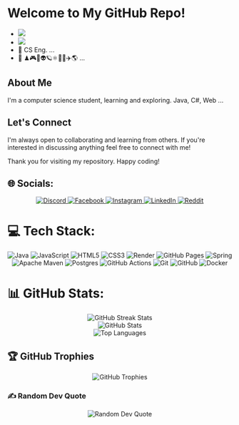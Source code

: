 # Welcome to My GitHub Repo!


- [![](https://visitcount.itsvg.in/api?id=Bajahaw&icon=2&color=13)](https://visitcount.itsvg.in)
- ![](https://img.shields.io/badge/👋%20Hi%2C%20I'm%20Radhi%20%40Bajahaw-000000.svg?style=flat&logo=github&logoColor=white)
- 🌱 CS Eng. ...
- 👀 ♟🎮🔭👽🪐⚛️🔐🌀✈️🌎 ...

## About Me
I'm a computer science student, learning and exploring. Java, C#, Web ...

## Let's Connect
I'm always open to collaborating and learning from others. If you're interested in discussing anything feel free to connect with me!

Thank you for visiting my repository. Happy coding!

## 🌐 Socials:
<div align="center">
    <a href="https://discord.gg/rathi7137">
        <img src="https://img.shields.io/badge/Discord-%237289DA.svg?logo=discord&logoColor=white" alt="Discord">
    </a>
    <a href="https://facebook.com/RadhiBajahaw">
        <img src="https://img.shields.io/badge/Facebook-%231877F2.svg?logo=Facebook&logoColor=white" alt="Facebook">
    </a>
    <a href="https://instagram.com/rad7_i">
        <img src="https://img.shields.io/badge/Instagram-%23E4405F.svg?logo=Instagram&logoColor=white" alt="Instagram">
    </a>
    <a href="https://linkedin.com/in/radhi-bajahaw">
        <img src="https://img.shields.io/badge/LinkedIn-%230077B5.svg?logo=linkedin&logoColor=white" alt="LinkedIn">
    </a>
    <a href="https://reddit.com/user/rathi7137">
        <img src="https://img.shields.io/badge/Reddit-%23FF4500.svg?logo=Reddit&logoColor=white" alt="Reddit">
    </a>
</div>

# 💻 Tech Stack:
<div align="center" >
    <img src="https://img.shields.io/badge/java-%23ED8B00.svg?style=flat&logo=openjdk&logoColor=white" alt="Java">
    <img src="https://img.shields.io/badge/javascript-%23323330.svg?style=flat&logo=javascript&logoColor=%23F7DF1E" alt="JavaScript">
    <img src="https://img.shields.io/badge/html5-%23E34F26.svg?style=flat&logo=html5&logoColor=white" alt="HTML5">
    <img src="https://img.shields.io/badge/css3-%231572B6.svg?style=flat&logo=css3&logoColor=white" alt="CSS3">
    <img src="https://img.shields.io/badge/Render-%46E3B7.svg?style=flat&logo=render&logoColor=white" alt="Render">
    <img src="https://img.shields.io/badge/github%20pages-121013?style=flat&logo=github&logoColor=white" alt="GitHub Pages">
    <img src="https://img.shields.io/badge/spring-%236DB33F.svg?style=flat&logo=spring&logoColor=white" alt="Spring">
    <br>
    <img src="https://img.shields.io/badge/Apache%20Maven-C71A36?style=flat&logo=Apache%20Maven&logoColor=white" alt="Apache Maven">
    <img src="https://img.shields.io/badge/postgres-%23316192.svg?style=flat&logo=postgresql&logoColor=white" alt="Postgres">
    <img src="https://img.shields.io/badge/github%20actions-%232671E5.svg?style=flat&logo=githubactions&logoColor=white" alt="GitHub Actions">
    <img src="https://img.shields.io/badge/git-%23F05033.svg?style=flat&logo=git&logoColor=white" alt="Git">
    <img src="https://img.shields.io/badge/github-%23121011.svg?style=flat&logo=github&logoColor=white" alt="GitHub">
    <img src="https://img.shields.io/badge/docker-%230db7ed.svg?style=flat&logo=docker&logoColor=white" alt="Docker">
</div>

# 📊 GitHub Stats:
<div align="center">
    <img src="https://github-readme-streak-stats.herokuapp.com/?user=Bajahaw&theme=transparent&hide_border=true" alt="GitHub Streak Stats"/><br/>
    <img src="https://github-readme-stats.vercel.app/api?username=Bajahaw&theme=transparent&hide_border=true&include_all_commits=true&count_private=false" alt="GitHub Stats"/><br/>
    <img src="https://github-readme-stats.vercel.app/api/top-langs/?username=Bajahaw&theme=transparent&hide_border=true&include_all_commits=true&count_private=true&layout=compact" alt="Top Languages"/>
</div>


## 🏆 GitHub Trophies
<div align="center">
    <img src="https://github-profile-trophy.vercel.app/?username=Bajahaw&no-frame=true&no-bg=true&margin-w=4" alt="GitHub Trophies"/><br/>
</div>

### ✍️ Random Dev Quote
<div align="center">
  <img src="https://quotes-github-readme.vercel.app/api?type=vertical&theme=transparent" alt="Random Dev Quote" />
</div>


<!---
Bajahaw/Bajahaw is a ✨ special ✨ repository because its `README.md` (this file) appears on your GitHub profile.
You can click the Preview link to take a look at your changes.
--->
